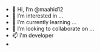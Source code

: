 - 👋 Hi, I’m @maahid12
- 👀 I’m interested in ...
- 🌱 I’m currently learning ...
- 💞️ I’m looking to collaborate on ...
- 📫 i'm developer
- 

<!---
maahid12/maahid12 is a ✨ special ✨ repository because its `README.md` (this file) appears on your GitHub profile.
You can click the Preview link to take a look at your changes.
--->
